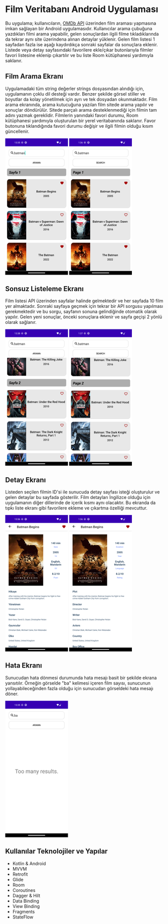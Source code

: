 # Film Veritabanı Android Uygulaması

Bu uygulama; kullanıcıların, <a href="https://www.omdbapi.com/"> OMDb API</a> üzerinden film araması yapmasına imkan sağlayan bir Android uygulamasıdır. Kullanıcılar arama çubuğuna yazdıkları filmi arama yapabilir, gelen sonuçlardan ilgili filme tıkladıklarında da tekrar aynı site üzerindena alınan detaylar yüklenir. Gelen film listesi 1 sayfadan fazla ise aşağı kaydırdıkça sonraki sayfalar da sonuçlara eklenir. Listede veya detay sayfasındaki favorilere ekle/çıkar butonlarıyla filmler favori listesine eklenip çıkartılır ve bu liste Room kütüphanesi yardımıyla saklanır.

## Film Arama Ekranı

Uygulamadaki tüm string değerler strings dosyasından alındığı için, uygulamanın çoklu dil desteği vardır. Benzer şekilde görsel stiller ve boyutlar da kolay yönetilmek için ayrı ve tek dosyadan okunmaktadır. Film arama ekranında, arama kutucuğuna yazılan film sitede arama yapılır ve sonuçlar döndürülür. Sitede parçalı arama desteklenmediği için filmin tam adını yazmak gereklidir. Filmlerin yanındaki favori durumu, Room kütüphanesi yardımıyla oluşturulan bir yerel veritabanında saklanır. Favor butonuna tıklandığında favori durumu değişir ve ilgili filmin olduğu kısım güncellenir.

<a href="https://github.com/yemregul94/Android-Movie-App/blob/main/screenshots/list_TR.png" target="_blank">
<img src="https://github.com/yemregul94/Android-Movie-App/blob/main/screenshots/list_TR.png" width="200" style="max-width:100%;"></a>

<a href="https://github.com/yemregul94/Android-Movie-App/blob/main/screenshots/list_EN.png" target="_blank">
<img src="https://github.com/yemregul94/Android-Movie-App/blob/main/screenshots/list_EN.png" width="200" style="max-width:100%;"></a>

## Sonsuz Listeleme Ekranı

Film listesi API üzerinden sayfalar halinde gelmektedir ve her sayfada 10 film yer almaktadır. Sonraki sayfaya geçmek için tekrar bir API sorgusu yapılması gerekmektedir ve bu sorgu, sayfanın sonuna gelindiğinde otomatik olarak yapılır. Gelen yeni sonuçlar, önceki sonuçlara eklenir ve sayfa geçişi 2 yönlü olarak sağlanır.

<a href="https://github.com/yemregul94/Android-Movie-App/blob/main/screenshots/paging_TR.png" target="_blank">
<img src="https://github.com/yemregul94/Android-Movie-App/blob/main/screenshots/paging_TR.png" width="200" style="max-width:100%;"></a>

<a href="https://github.com/yemregul94/Android-Movie-App/blob/main/screenshots/paging_EN.png" target="_blank">
<img src="https://github.com/yemregul94/Android-Movie-App/blob/main/screenshots/paging_EN.png" width="200" style="max-width:100%;"></a>

## Detay Ekranı

Listeden seçilen filmin ID'si ile sunucuda detay sayfası isteği oluşturulur ve gelen detaylar bu sayfada gösterilir. Film detayları İngilizce olduğu için uygulamanın diğer dillerinde de içerik kısmı aynı olacaktır. Bu ekranda da tıpkı liste ekranı gibi favorilere ekleme ve çıkartma özelliği mevcuttur.

<a href="https://github.com/yemregul94/Android-Movie-App/blob/main/screenshots/details_TR.png" target="_blank">
<img src="https://github.com/yemregul94/Android-Movie-App/blob/main/screenshots/details_TR.png" width="200" style="max-width:100%;"></a>

<a href="https://github.com/yemregul94/Android-Movie-App/blob/main/screenshots/details_EN.png" target="_blank">
<img src="https://github.com/yemregul94/Android-Movie-App/blob/main/screenshots/details_EN.png" width="200" style="max-width:100%;"></a>

## Hata Ekranı

Sunucudan hata dönmesi durumunda hata mesajı basit bir şekilde ekrana yansıtılır. Örneğin görselde "ba" kelimesi içeren film sayısı, sunucunun yollayabileceğinden fazla olduğu için sunucudan görseldeki hata mesajı döner. 

<a href="https://github.com/yemregul94/Android-Movie-App/blob/main/screenshots/error.png" target="_blank">
<img src="https://github.com/yemregul94/Android-Movie-App/blob/main/screenshots/error.png" width="200" style="max-width:100%;"></a>


## Kullanılar Teknolojiler ve Yapılar

- Kotlin & Android
- MVVM
- Retrofit
- Glide
- Room
- Coroutines
- Dagger & Hilt
- Data Binding
- View Binding
- Fragments
- StateFlow
